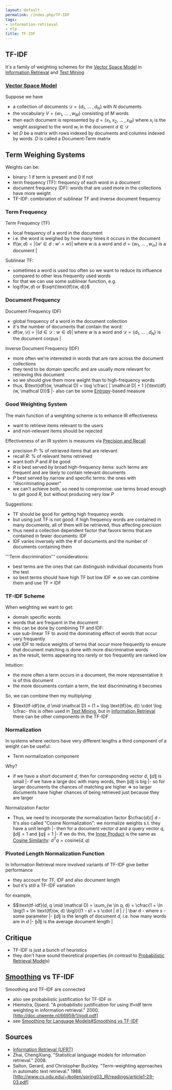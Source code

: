 ```yaml
---
layout: default
permalink: /index.php/TF-IDF
tags:
- information-retrieval
- nlp
title: TF-IDF
---
```

## TF-IDF
It's a family of weighting schemes for the [Vector Space Model](Vector_Space_Model) in [Information Retrieval](Information_Retrieval) and [Text Mining](Text_Mining)


### [Vector Space Model](Vector_Space_Model)
Suppose we have 
- a collection of documents $\mathcal D = \{ d_1, \ ... \ , d_N \}$ with $N$ documents
- the vocabulary $V = \{ w_1, \ ... \ , w_M \}$ consisting of $M$ words
- then each document is represented by $d = (x_1, x_2, \ ... \ , x_M)$ where $x_i$ is the weight assigned to the word $w_i$ in the document $d \in \mathcal D$
- let $D$ be a matrix with rows indexed by documents and columns indexed by words. $D$ is called a Document-Term matrix



## Term Weighing Systems
Weights can be:
- binary: 1 if term is present and 0 if not
- term frequency (TF): frequency of each word in a document
- document frequency (DF): words that are used more in the collections have more weight
- TF-IDF: combination of sublinear TF and inverse document frequency


### Term Frequency
Term Frequency (TF)
- local frequency of a word in the document
- i.e. the word is weighed by how many times it occurs in the document
- $\text{tf}(w, d) = \big|  \{ w' \in d  \ : \ w' = w \} \big|$ where $w$ is a word and $d = \{ w_1, \ ... \ , w_m \}$ is a document  |

Sublinear TF:
- sometimes a word is used too often so we want to reduce its influence compared to other less frequently used words
- for that we can use some sublinear function, e.g. 
- $\log \text{tf}(w, d)$ or $\sqrt{\text{tf}(w, d)}$



### Document Frequency
Document Frequency (DF)
- global frequency of a word in the document collection
- it's the number of documents that contain the word:
- $\text{df}(w, \mathcal D) = \big|  \{ d \in \mathcal D \ : \  w \in d \} \big|$ where $w$ is a word and $\mathcal D = \{ d_1, \ ... \ , d_N \}$ is the document corpus |

Inverse Document Frequency (IDF)
- more often we're interested in words that are rare across the document collections
- they tend to be domain specific and are usually more relevant for retrieving this document
- so we should give them more weight than to high-frequency words 
- thus, $\text{idf}(w, \mathcal D) = \log \cfrac{ | \mathcal D| + 1 }{\text{df}(w, \mathcal D)}$  |- also can be some [Entropy](Entropy)-based measure


### Good Weighting System
The main function of a weighting scheme is to enhance IR effectiveness 
- want to retrieve items relevant to the users 
- and non-relevant items should be rejected


Effectiveness of an IR system is measures via [Precision and Recall](Precision_and_Recall)
- precision $P$: % of retrieved items that are relevant
- recall $R$: % of relevant items retrieved 
- want both $P$ and $R$ be good 
- $R$ is best served by broad high-frequency items: such terms are frequent and are likely to contain relevant documents
- $P$ best served by narrow and specific terms: the ones with "discriminating power"
- we can't achieve both, so need to compromise: use terms broad enough to get good $R$, but without producing very low $P$ 


Suggestions:
- TF should be good for getting high frequency words
- but using just TF is not good: if high frequency words are contained in many documents, all of them will be retrieved, thus affecting precision
- thus need a collection dependent factor that favors terms that are contained in fewer documents: IDF
- IDF varies inversely with the # of documents and the number of documents containing them


'''Term discrimination''' considerations:
- best terms are the ones that can distinguish individual documents from the test 
- so best terms should have high TF but low IDF => so we can combine them and use TF $\times$ IDF



### TF-IDF Scheme
When weighting we want to get:
- domain specific words
- words that are frequent in the document 
- this can be done by combining TF and IDF:
- use sub-linear TF to avoid the dominating effect of words that occur very frequently 
- use IDF to reduce weights of terms that occur more frequently to ensure that document matching is done with more discriminative words 
- as the result, terms appearing too rarely or too frequently are ranked low


Intuition:
- the more often a term occurs in a document, the more representative it is of this document
- the more documents contain a term, the lest discriminating it becomes


So, we can combine then my multiplying:
- $\text{tf-idf}(w, d \mid \mathcal D) = (1 + \log \text{tf}(w, d)) \cdot \log \cfrac- this is often used in [Text Mining](Text_Mining), but in [Information Retrieval](Information_Retrieval) there can be other components in the TF-IDF


### Normalization
In systems where vectors have very different lengths a third component of a weight can be useful: 
- Term normalization component


Why? 
- if we have a short document $d$, then for corresponding vector $d$, $\|  d \|$ is small |- if we have a large doc with many words, then $\|  d \|$ is big |- so for larger documents the chances of matching are higher => so larger documents have higher chances of being retrieved just because they are larger


Normalization Factor
- Thus, we need to incorporate the normalization factor $\cfrac{d}{\|  d \- It's also called "Cosine Normalization": we normalize weights s.t. they have a unit length |- then for a document vector $d$ and a query vector $q$, $\|  d \| = 1$ and $\| q \| = 1$ |- if we do this, the [Inner Product](Inner_Product) is the same as [Cosine Similarity](Cosine_Similarity): $d^T q = \text{cosine}(d, q)$ 



### Pivoted Length Normalization Function
In Information Retrieval more involved variants of TF-IDF give better performance
- they account for TF, IDF and also document length
- but it's still a TF-IDF variation


for example,
- $$\text{tf-idf}(d, q \mid \mathcal D) = \sum_{w \in q, d} = \cfrac{1 + \ln \big(1 + \ln \text{tf}(w, d) \big)}{(1 - s) + s \cdot \|  d \| / \| \bar d \- where $s$ - some parameter |- $\|  d \|$ is the length of document $d$, i.e. how many words are in $d$ |- $\|  \bar d \|$ is the average document length |


## Critique
- TF-IDF is just a bunch of heuristics
- they don't have sound theoretical properties (in contrast to [Probabilistic Retrieval Model](Probabilistic_Retrieval_Model)s)


## [Smoothing](Smoothing_for_Language_Models) vs TF-IDF
Smoothing and TF-IDF are connected
- also see probabilistic justification for TF-IDF in 
- Hiemstra, Djoerd. "A probabilistic justification for using tf×idf term weighting in information retrieval." 2000. [http://doc.utwente.nl/66959/1/ijodl.pdf]
- see [Smoothing for Language Models#Smoothing vs TF-IDF](Smoothing_for_Language_Models#Smoothing_vs_TF-IDF)



## Sources
- [Information Retrieval (UFRT)](Information_Retrieval_(UFRT))
- Zhai, ChengXiang. "Statistical language models for information retrieval." 2008.
- Salton, Gerard, and Christopher Buckley. "Term-weighting approaches in automatic text retrieval." 1988. [http://www.cs.odu.edu/~jbollen/spring03_IR/readings/article1-29-03.pdf]

